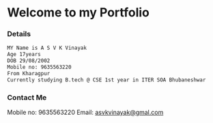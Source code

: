 # Welcome to my Portfolio


### Details

``` markdown
MY Name is A S V K Vinayak
Age 17years
DOB 29/08/2002
Mobile no: 9635563220 
From Kharagpur
Currently studying B.tech @ CSE 1st year in ITER SOA Bhubaneshwar
```
### Contact Me

Mobile no: 9635563220
Email: asvkvinayak@gmal.com

